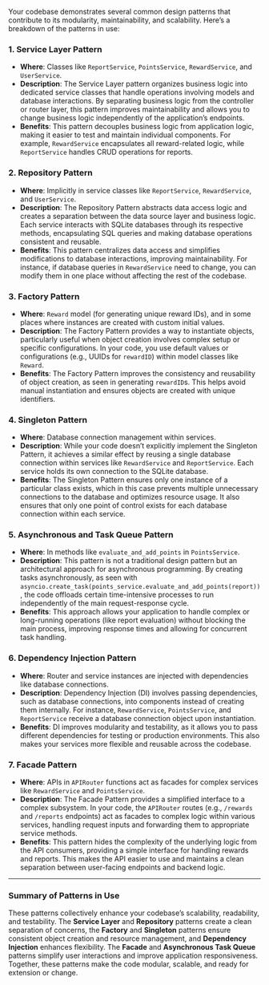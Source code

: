 Your codebase demonstrates several common design patterns that contribute to its modularity, maintainability, and scalability. Here’s a breakdown of the patterns in use:

### 1. **Service Layer Pattern**

-   **Where**: Classes like `ReportService`, `PointsService`, `RewardService`, and `UserService`.
-   **Description**: The Service Layer pattern organizes business logic into dedicated service classes that handle operations involving models and database interactions. By separating business logic from the controller or router layer, this pattern improves maintainability and allows you to change business logic independently of the application’s endpoints.
-   **Benefits**: This pattern decouples business logic from application logic, making it easier to test and maintain individual components. For example, `RewardService` encapsulates all reward-related logic, while `ReportService` handles CRUD operations for reports.

### 2. **Repository Pattern**

-   **Where**: Implicitly in service classes like `ReportService`, `RewardService`, and `UserService`.
-   **Description**: The Repository Pattern abstracts data access logic and creates a separation between the data source layer and business logic. Each service interacts with SQLite databases through its respective methods, encapsulating SQL queries and making database operations consistent and reusable.
-   **Benefits**: This pattern centralizes data access and simplifies modifications to database interactions, improving maintainability. For instance, if database queries in `RewardService` need to change, you can modify them in one place without affecting the rest of the codebase.

### 3. **Factory Pattern**

-   **Where**: `Reward` model (for generating unique reward IDs), and in some places where instances are created with custom initial values.
-   **Description**: The Factory Pattern provides a way to instantiate objects, particularly useful when object creation involves complex setup or specific configurations. In your code, you use default values or configurations (e.g., UUIDs for `rewardID`) within model classes like `Reward`.
-   **Benefits**: The Factory Pattern improves the consistency and reusability of object creation, as seen in generating `rewardID`s. This helps avoid manual instantiation and ensures objects are created with unique identifiers.

### 4. **Singleton Pattern**

-   **Where**: Database connection management within services.
-   **Description**: While your code doesn’t explicitly implement the Singleton Pattern, it achieves a similar effect by reusing a single database connection within services like `RewardService` and `ReportService`. Each service holds its own connection to the SQLite database.
-   **Benefits**: The Singleton Pattern ensures only one instance of a particular class exists, which in this case prevents multiple unnecessary connections to the database and optimizes resource usage. It also ensures that only one point of control exists for each database connection within each service.

### 5. **Asynchronous and Task Queue Pattern**

-   **Where**: In methods like `evaluate_and_add_points` in `PointsService`.
-   **Description**: This pattern is not a traditional design pattern but an architectural approach for asynchronous programming. By creating tasks asynchronously, as seen with `asyncio.create_task(points_service.evaluate_and_add_points(report))`, the code offloads certain time-intensive processes to run independently of the main request-response cycle.
-   **Benefits**: This approach allows your application to handle complex or long-running operations (like report evaluation) without blocking the main process, improving response times and allowing for concurrent task handling.

### 6. **Dependency Injection Pattern**

-   **Where**: Router and service instances are injected with dependencies like database connections.
-   **Description**: Dependency Injection (DI) involves passing dependencies, such as database connections, into components instead of creating them internally. For instance, `RewardService`, `PointsService`, and `ReportService` receive a database connection object upon instantiation.
-   **Benefits**: DI improves modularity and testability, as it allows you to pass different dependencies for testing or production environments. This also makes your services more flexible and reusable across the codebase.

### 7. **Facade Pattern**

-   **Where**: APIs in `APIRouter` functions act as facades for complex services like `RewardService` and `PointsService`.
-   **Description**: The Facade Pattern provides a simplified interface to a complex subsystem. In your code, the `APIRouter` routes (e.g., `/rewards` and `/reports` endpoints) act as facades to complex logic within various services, handling request inputs and forwarding them to appropriate service methods.
-   **Benefits**: This pattern hides the complexity of the underlying logic from the API consumers, providing a simple interface for handling rewards and reports. This makes the API easier to use and maintains a clean separation between user-facing endpoints and backend logic.

---

### Summary of Patterns in Use

These patterns collectively enhance your codebase’s scalability, readability, and testability. The **Service Layer** and **Repository** patterns create a clean separation of concerns, the **Factory** and **Singleton** patterns ensure consistent object creation and resource management, and **Dependency Injection** enhances flexibility. The **Facade** and **Asynchronous Task Queue** patterns simplify user interactions and improve application responsiveness. Together, these patterns make the code modular, scalable, and ready for extension or change.

